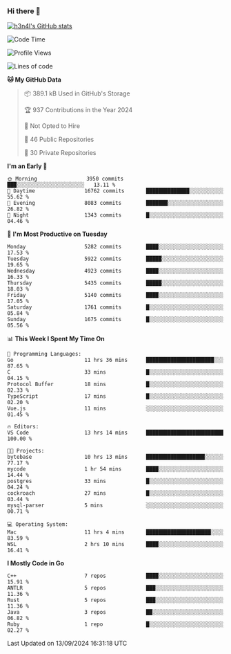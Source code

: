 ### Hi there 👋

[![h3n4l's GitHub stats](https://github-readme-stats.vercel.app/api?username=h3n4l&count_private=true&show_icons=true&theme=radical)](https://github.com/h3n4l/github-readme-stats)

<!--START_SECTION:waka-->
![Code Time](http://img.shields.io/badge/Code%20Time-1%2C931%20hrs%2052%20mins-blue)

![Profile Views](http://img.shields.io/badge/Profile%20Views-1-blue)

![Lines of code](https://img.shields.io/badge/From%20Hello%20World%20I%27ve%20Written-11.7%20million%20lines%20of%20code-blue)

**🐱 My GitHub Data** 

> 📦 389.1 kB Used in GitHub's Storage 
 > 
> 🏆 937 Contributions in the Year 2024
 > 
> 🚫 Not Opted to Hire
 > 
> 📜 46 Public Repositories 
 > 
> 🔑 30 Private Repositories 
 > 
**I'm an Early 🐤** 

```text
🌞 Morning                3950 commits        ███░░░░░░░░░░░░░░░░░░░░░░   13.11 % 
🌆 Daytime                16762 commits       ██████████████░░░░░░░░░░░   55.62 % 
🌃 Evening                8083 commits        ███████░░░░░░░░░░░░░░░░░░   26.82 % 
🌙 Night                  1343 commits        █░░░░░░░░░░░░░░░░░░░░░░░░   04.46 % 
```
📅 **I'm Most Productive on Tuesday** 

```text
Monday                   5282 commits        ████░░░░░░░░░░░░░░░░░░░░░   17.53 % 
Tuesday                  5922 commits        █████░░░░░░░░░░░░░░░░░░░░   19.65 % 
Wednesday                4923 commits        ████░░░░░░░░░░░░░░░░░░░░░   16.33 % 
Thursday                 5435 commits        █████░░░░░░░░░░░░░░░░░░░░   18.03 % 
Friday                   5140 commits        ████░░░░░░░░░░░░░░░░░░░░░   17.05 % 
Saturday                 1761 commits        █░░░░░░░░░░░░░░░░░░░░░░░░   05.84 % 
Sunday                   1675 commits        █░░░░░░░░░░░░░░░░░░░░░░░░   05.56 % 
```


📊 **This Week I Spent My Time On** 

```text
💬 Programming Languages: 
Go                       11 hrs 36 mins      ██████████████████████░░░   87.65 % 
C                        33 mins             █░░░░░░░░░░░░░░░░░░░░░░░░   04.15 % 
Protocol Buffer          18 mins             █░░░░░░░░░░░░░░░░░░░░░░░░   02.33 % 
TypeScript               17 mins             █░░░░░░░░░░░░░░░░░░░░░░░░   02.20 % 
Vue.js                   11 mins             ░░░░░░░░░░░░░░░░░░░░░░░░░   01.45 % 

🔥 Editors: 
VS Code                  13 hrs 14 mins      █████████████████████████   100.00 % 

🐱‍💻 Projects: 
bytebase                 10 hrs 13 mins      ███████████████████░░░░░░   77.17 % 
mycode                   1 hr 54 mins        ████░░░░░░░░░░░░░░░░░░░░░   14.44 % 
postgres                 33 mins             █░░░░░░░░░░░░░░░░░░░░░░░░   04.24 % 
cockroach                27 mins             █░░░░░░░░░░░░░░░░░░░░░░░░   03.44 % 
mysql-parser             5 mins              ░░░░░░░░░░░░░░░░░░░░░░░░░   00.71 % 

💻 Operating System: 
Mac                      11 hrs 4 mins       █████████████████████░░░░   83.59 % 
WSL                      2 hrs 10 mins       ████░░░░░░░░░░░░░░░░░░░░░   16.41 % 
```

**I Mostly Code in Go** 

```text
C++                      7 repos             ████░░░░░░░░░░░░░░░░░░░░░   15.91 % 
ANTLR                    5 repos             ███░░░░░░░░░░░░░░░░░░░░░░   11.36 % 
Rust                     5 repos             ███░░░░░░░░░░░░░░░░░░░░░░   11.36 % 
Java                     3 repos             ██░░░░░░░░░░░░░░░░░░░░░░░   06.82 % 
Ruby                     1 repo              █░░░░░░░░░░░░░░░░░░░░░░░░   02.27 % 
```




 Last Updated on 13/09/2024 16:31:18 UTC
<!--END_SECTION:waka-->

